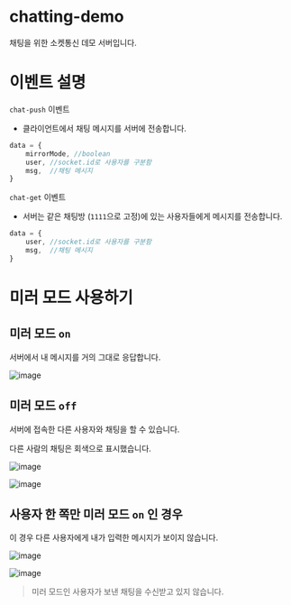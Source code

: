 # chatting-demo
채팅을 위한 소켓통신 데모 서버입니다.

# 이벤트 설명
`chat-push` 이벤트

- 클라이언트에서 채팅 메시지를 서버에 전송합니다.

```js
data = {
	mirrorMode, //boolean
	user, //socket.id로 사용자를 구분함
	msg,  //채팅 메시지
}
```

`chat-get` 이벤트

- 서버는 같은 채팅방 (`1111`으로 고정)에 있는 사용자들에게 메시지를 전송합니다.

```js
data = {
	user, //socket.id로 사용자를 구분함
	msg,  //채팅 메시지
}
```

# 미러 모드 사용하기

## 미러 모드 `on`

서버에서 내 메시지를 거의 그대로 응답합니다.

![image](https://user-images.githubusercontent.com/30483337/131374374-bff985f3-5f37-4843-b5c7-386471e65279.png)

## 미러 모드 `off`

서버에 접속한 다른 사용자와 채팅을 할 수 있습니다.

다른 사람의 채팅은 회색으로 표시했습니다.

![image](https://user-images.githubusercontent.com/30483337/131375217-f7602ea4-e447-4257-b143-f0b1d3f22ad8.png)

![image](https://user-images.githubusercontent.com/30483337/131375189-f35d91c1-b9c1-424e-b400-0e92c1382119.png)



## 사용자 한 쪽만 미러 모드 `on` 인 경우

이 경우 다른 사용자에게 내가 입력한 메시지가 보이지 않습니다.

![image](https://user-images.githubusercontent.com/30483337/131375321-0ce95fde-36e2-4b25-b743-eee23153e329.png)

![image](https://user-images.githubusercontent.com/30483337/131375662-249b5558-e24e-4495-85f1-4287b9701af1.png)

> 미러 모드인 사용자가 보낸 채팅을 수신받고 있지 않습니다.